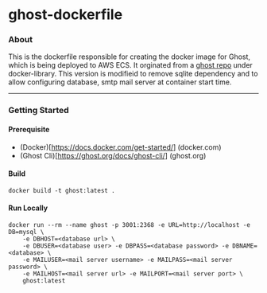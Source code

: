 # ghost-dockerfile

### About

This is the dockerfile responsible for creating the docker image for Ghost,
which is being deployed to AWS ECS. It orginated from a
[ghost repo](https://github.com/docker-library/ghost/tree/d597db3b33396195576710c3af6c4c9dffbc454d/3/debian)
under docker-library. This version is modifieid to remove sqlite dependency and
to allow configuring database, smtp mail server at container start time.

----

### Getting Started

#### Prerequisite

- (Docker)[https://docs.docker.com/get-started/] (docker.com)
- (Ghost Cli)[https://ghost.org/docs/ghost-cli/] (ghost.org)


#### Build

```
docker build -t ghost:latest .
```

#### Run Locally

```
docker run --rm --name ghost -p 3001:2368 -e URL=http://localhost -e DB=mysql \
	-e DBHOST=<database url> \
	-e DBUSER=<database user> -e DBPASS=<database password> -e DBNAME=<database> \
	-e MAILUSER=<mail server username> -e MAILPASS=<mail server password> \
	-e MAILHOST=<mail server url> -e MAILPORT=<mail server port> \
	ghost:latest
```
